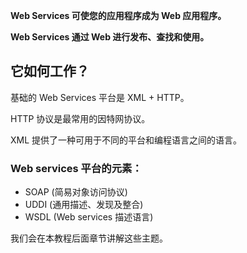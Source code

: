 **Web Services 可使您的应用程序成为 Web 应用程序。**

**Web Services 通过 Web 进行发布、查找和使用。**

## 它如何工作？

基础的 Web Services 平台是 XML + HTTP。

HTTP 协议是最常用的因特网协议。

XML 提供了一种可用于不同的平台和编程语言之间的语言。

### Web services 平台的元素：

- SOAP (简易对象访问协议)
- UDDI (通用描述、发现及整合)
- WSDL (Web services 描述语言)

我们会在本教程后面章节讲解这些主题。

